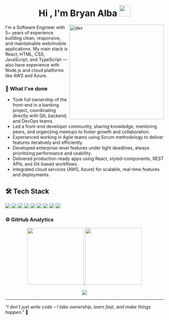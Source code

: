 <h1 align="center"><b>Hi , I'm Bryan Alba </b><img src="https://media.giphy.com/media/hvRJCLFzcasrR4ia7z/giphy.gif" width="35"></h1>

<img align="right" width=300px alt="dev" src="https://media.tenor.com/Ug6cbVA1ZsMAAAAM/developer.gif" />

I'm a Software Engineer with 5+ years of experience building clean, responsive, and maintainable web/mobile applications. My main stack is React, HTML, CSS, JavaScript, and TypeScript — also have experience with Node.js and cloud platforms like AWS and Azure.

### 🧠 What I’ve done

- Took full ownership of the front-end in a banking project, coordinating directly with QA, backend, and DevOps teams.
- Led a front-end developer community, sharing knowledge, mentoring peers, and organizing meetups to foster growth and collaboration.
- Experienced working in Agile teams using Scrum methodology to deliver features iteratively and efficiently.
- Developed enterprise-level features under tight deadlines, always prioritizing performance and usability.
- Delivered production-ready apps using React, styled-components, REST APIs, and Git-based workflows.
- Integrated cloud services (AWS, Azure) for scalable, real-time features and deployments.

## 🛠️ Tech Stack

<span> 
  <img src="https://img.shields.io/badge/JavaScript-F7DF1E?style=for-the-badge&logo=javascript&logoColor=black">
  <img src= "https://img.shields.io/badge/react-%2320232a.svg?style=for-the-badge&logo=react&logoColor=%2361DAFB">
  <img src= "https://img.shields.io/badge/typescript-%23007ACC.svg?style=for-the-badge&logo=typescript&logoColor=white">
  <img src="https://img.shields.io/badge/HTML5-E34F26?style=for-the-badge&logo=html5&logoColor=white">
  <img src="https://img.shields.io/badge/CSS3-1572B6?style=for-the-badge&logo=css3&logoColor=white">
  <img src="https://img.shields.io/badge/node.js-6DA55F?style=for-the-badge&logo=node.js&logoColor=white">
  <img src="https://img.shields.io/badge/AWS-%23FF9900.svg?style=for-the-badge&logo=amazon-aws&logoColor=white">
  <img src="https://img.shields.io/badge/redux-%23593d88.svg?style=for-the-badge&logo=redux&logoColor=white">
  <img src="https://img.shields.io/badge/Java-ED8B00?style=for-the-badge&logo=java&logoColor=white">
</span>

### ⚙️ GitHub Analytics

<p align="center">
  <a href="https://github.com/albamaister">
    <img height="180em" src="https://github-readme-stats-eight-theta.vercel.app/api?username=albamaister&show_icons=true&theme=algolia&include_all_commits=true&count_private=true"/>
    <img height="180em" src="https://github-readme-stats-eight-theta.vercel.app/api/top-langs/?username=albamaister&layout=compact&langs_count=8&theme=algolia"/>
  </a>
</p>

<p align="center">
  <a href="https://github.com/albamaister">
    <img src="https://github-readme-streak-stats.herokuapp.com/?user=albamaister&theme=material-palenight" />
  </a>
</p>

---

_"I don’t just write code – I take ownership, learn fast, and make things happen."_ 💪
